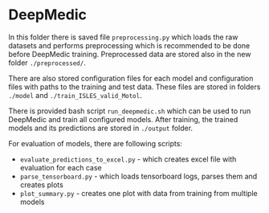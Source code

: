 # DeepMedic
In this folder there is saved file `preprocessing.py` which loads the raw datasets and performs preprocessing which is recommended to be done before DeepMedic training. Preprocessed data are stored also in the new folder `./preprocessed/`.

There are also stored configuration files for each model and configuration files with paths to the training and test data. These files are stored in folders `./model` and `./train_ISLES_valid_Motol`.

There is provided bash script `run_deepmedic.sh` which can be used to run DeepMedic and train all configured models. After training, the trained models and its predictions are stored in `./output` folder.

For evaluation of models, there are following scripts:
- `evaluate_predictions_to_excel.py` - which creates excel file with evaluation for each case
- `parse_tensorboard.py` - which loads tensorboard logs, parses them and creates plots
- `plot_summary.py` - creates one plot with data from training from multiple models